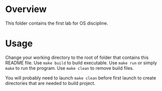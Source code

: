 # Overview
This folder contains the first lab for OS discipline.

# Usage
Change your working directory to the root of folder that contains this README file.
Use ``make build`` to build executable.
Use ``make run`` or simply ``make`` to run the program.
Use ``make clean`` to remove build files.

You will probably need to launch ``make clean`` before first launch to
create directories that are needed to build project.

